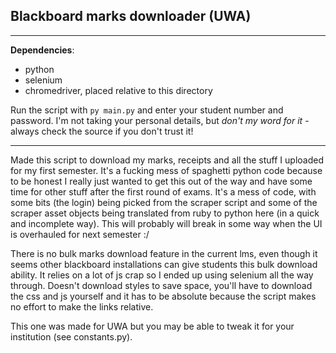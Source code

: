 ## Blackboard marks downloader (UWA)
---
**Dependencies**:
- python
- selenium
- chromedriver, placed relative to this directory

Run the script with `py main.py` and enter your student number and password. I'm not taking your personal details, but *don't my word for it* - always check the source if you don't trust it!

---

Made this script to download my marks, receipts and all the stuff I uploaded for my first semester. It's a fucking mess of spaghetti python code because to be honest I really just wanted to get this out of the way and have some time for other stuff after the first round of exams. It's a mess of code, with some bits (the login) being picked from the scraper script and some of the scraper asset objects being translated from ruby to python here (in a quick and incomplete way). This will probably will break in some way when the UI is overhauled for next semester :/

There is no bulk marks download feature in the current lms, even though it seems other blackboard installations can give students this bulk download ability. It relies on a lot of js crap so I ended up using selenium all the way through. Doesn't download styles to save space, you'll have to download the css and js yourself and it has to be absolute because the script makes no effort to make the links relative.

This one was made for UWA but you may be able to tweak it for your institution (see constants.py).